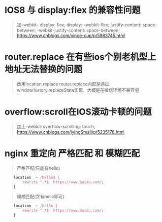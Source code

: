 # IOS8 与 display:flex 的兼容性问题
>加-webkit-
>display: flex;
>display: -webkit-flex;
>justify-content: space-between;
>-webkit-justify-content: space-between;
>https://www.cnblogs.com/vince-cup/p/5983745.html

# router.replace 在有些ios个别老机型上地址无法替换的问题
>改用location.replace
>router.replace内部是通过window.history.replaceState实现，大概是在微信环境不兼容吧
# overflow:scroll在IOS滚动卡顿的问题
>加上-webkit-overflow-scrolling: touch;
>https://www.cnblogs.com/lyingSmall/p/5235178.html

# nginx 重定向 严格匹配 和 模糊匹配
>严格匹配(只能有hello)  
```javascript
    location  ~ /hello$ {
        rewrite ^.*$  https://www.baidu.com/;
    }
```
>模糊匹配(含有hello即可)
```javascript
    location  ~ /hello {
        rewrite ^.*$  https://www.baidu.com/;
    }
```
